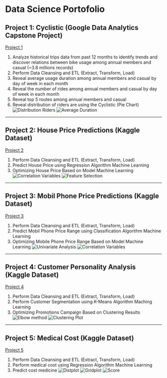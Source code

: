 # Data Science Portofolio

## Project 1: Cyclistic (Google Data Analytics Capstone Project) 
<a href="https://www.kaggle.com/hilmanman92/project-capstone-cyclistic" title="Go to Kaggle">Project 1</a>
   
1. Analyze historical trips data from past 12 months to identify trends and discover relations between bike usage among annual members and casual (~3.8 millions records)
2. Perform Data Cleansing and ETL (Extract, Transform, Load)
3. Reveal average usage duration among annual members and casual by day of week in each month
4. Reveal the number of rides among annual members and casual by day of week in each month
5. Reveal top 5 routes among annual members and casual
6. Reveal distribution of riders are using the Cyclistic (Pie Chart)
![Distribution Riders](https://github.com/hilmanman92/portofolio-project/blob/main/image/project1-distribution%20riders.png)
![Average Duration](https://github.com/hilmanman92/portofolio-project/blob/main/image/project1-average%20duration.png)

---

## Project 2: House Price Predictions (Kaggle Dataset)
<a href="https://www.kaggle.com/hilmanman92/house-price-predictions" title="Go to Kaggle">Project 2</a>

1. Perform Data Cleansing and ETL (Extract, Transform, Load)
2. Predict House Price using Regression Algorithm Machine Learning
3. Optimizing House Price Based on Model Machine Learning
![Correlation Variables](https://github.com/hilmanman92/portofolio-project/blob/main/image/project2-correlation%20variables.png)
![Feature Selection](https://github.com/hilmanman92/portofolio-project/blob/main/image/project2-feature%20selection.png)

---

## Project 3: Mobil Phone Price Predictions (Kaggle Dataset)
<a href="https://www.kaggle.com/hilmanman92/mobile-price-predictions" title="Go to Kaggle">Project 3</a>

1. Perform Data Cleansing and ETL (Extract, Transform, Load)
2. Predict Mobil Phone Price Range using Classification Algorithm Machine Learning
3. Optimizing Mobile Phone Price Range Based on Model Machine Learning
![Univariate Analysis](https://github.com/hilmanman92/portofolio-project/blob/main/image/project3-univariate%20analysis.png)
![Correlation Variables](https://github.com/hilmanman92/portofolio-project/blob/main/image/project3-correlation%20variables.png)

---

## Project 4: Customer Personality Analysis (Kaggle Dataset)
<a href="https://www.kaggle.com/hilmanman92/customer-personality-analysis-kmeans-clustering" title="Go to Kaggle">Project 4</a>

1. Perform Data Cleansing and ETL (Extract, Transform, Load)
2. Perform Customer Segmentation using K-Means Algorithm Maching Learning
3. Optimizing Promotions Campaign Based on Clustering Results
![Elbow method](https://github.com/hilmanman92/portofolio-project/blob/main/image/project4-elbow.png)
![Clustering Plot](https://github.com/hilmanman92/portofolio-project/blob/main/image/project4-clustering%20plot.png)

---

## Project 5: Medical Cost (Kaggle Dataset)
<a href="https://www.kaggle.com/code/hilmanman92/medical-cost" title="Go to Kaggle">Project 5</a>

1. Perform Data Cleansing and ETL (Extract, Transform, Load)
2. Perform medical cost using Regression Algorithm Machine Learning
3. Predict cost medicine
![Distplot](https://github.com/hilmanman92/portofolio-project/blob/main/image/project5-distplot.png)
![Gridplot](https://github.com/hilmanman92/portofolio-project/blob/main/image/project5-gridplot.png)
![Score](https://github.com/hilmanman92/portofolio-project/blob/main/image/project5-scorepredictions.png)
